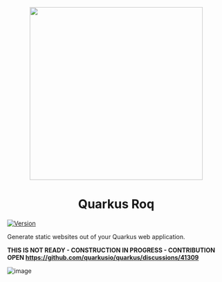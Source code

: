 <div align="center">
  <img src="https://github.com/quarkiverse/quarkus-roq/assets/2223984/0eb6642e-8dd3-4def-abb7-f63062ae755b" width="400" >



# Quarkus Roq

</div>

[![Version](https://img.shields.io/maven-central/v/io.quarkiverse.statiq/quarkus-statiq?logo=apache-maven&style=flat-square)](https://central.sonatype.com/artifact/io.quarkiverse.statiq/quarkus-statiq-parent)



Generate static websites out of your Quarkus web application.

**THIS IS NOT READY - CONSTRUCTION IN PROGRESS - CONTRIBUTION OPEN https://github.com/quarkusio/quarkus/discussions/41309**

![image](https://media.tenor.com/q9s_XmoedE8AAAAi/piske-usagi.gif)
